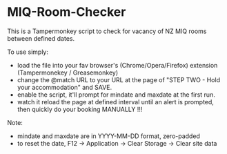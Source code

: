 # MIQ-Room-Checker
This is a Tampermonkey script to check for vacancy of NZ MIQ rooms between defined dates.

To use simply:
- load the file into your fav browser's (Chrome/Opera/Firefox) extension (Tampermonekey / Greasemonkey)
- change the @match URL to your URL at the page of "STEP TWO - Hold your accommodation" and SAVE.
- enable the script, it'll prompt for mindate and maxdate at the first run.
- watch it reload the page at defined interval until an alert is prompted, then quickly do your booking MANUALLY !!!

Note:
- mindate and maxdate are in YYYY-MM-DD format, zero-padded
- to reset the date, F12 -> Application -> Clear Storage -> Clear site data
